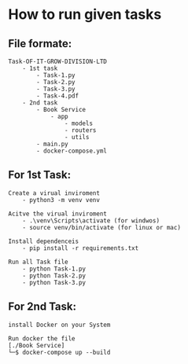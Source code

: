 # How to run given tasks

## File formate:
    Task-OF-IT-GROW-DIVISION-LTD
        - 1st task
            - Task-1.py
            - Task-2.py
            - Task-3.py
            - Task-4.pdf
        - 2nd task
            - Book Service
                - app
                    - models
                    - routers
                    - utils
            - main.py
            - docker-compose.yml

## For 1st Task:
    Create a virual inviroment
        - python3 -m venv venv
        
    Acitve the virual inviroment
        - .\venv\Scripts\activate (for windwos)
        - source venv/bin/activate (for linux or mac)
        
    Install dependenceis
        - pip install -r requirements.txt
        
    Run all Task file
        - python Task-1.py
        - python Task-2.py
        - python Task-3.py

## For 2nd Task:
    install Docker on your System

    Run docker the file
    [./Book Service]
    └─$ docker-compose up --build 


